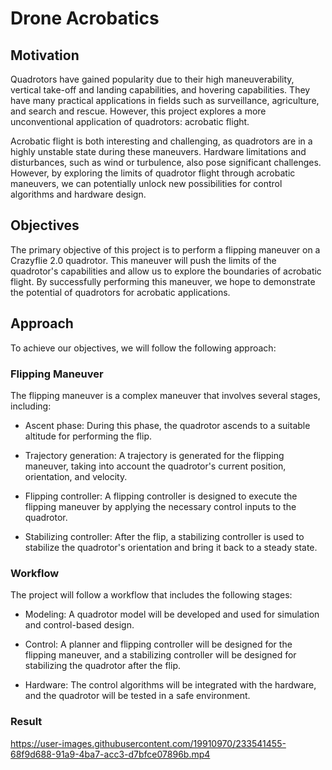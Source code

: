 # Drone Acrobatics

## Motivation

Quadrotors have gained popularity due to their high maneuverability, vertical take-off and landing capabilities, and hovering capabilities. They have many practical applications in fields such as surveillance, agriculture, and search and rescue. However, this project explores a more unconventional application of quadrotors: acrobatic flight.

Acrobatic flight is both interesting and challenging, as quadrotors are in a highly unstable state during these maneuvers. Hardware limitations and disturbances, such as wind or turbulence, also pose significant challenges. However, by exploring the limits of quadrotor flight through acrobatic maneuvers, we can potentially unlock new possibilities for control algorithms and hardware design.

## Objectives

The primary objective of this project is to perform a flipping maneuver on a Crazyflie 2.0 quadrotor. This maneuver will push the limits of the quadrotor's capabilities and allow us to explore the boundaries of acrobatic flight. By successfully performing this maneuver, we hope to demonstrate the potential of quadrotors for acrobatic applications.

## Approach

To achieve our objectives, we will follow the following approach:

### Flipping Maneuver

The flipping maneuver is a complex maneuver that involves several stages, including:

- Ascent phase: During this phase, the quadrotor ascends to a suitable altitude for performing the flip.

- Trajectory generation: A trajectory is generated for the flipping maneuver, taking into account the quadrotor's current position, orientation, and velocity.

- Flipping controller: A flipping controller is designed to execute the flipping maneuver by applying the necessary control inputs to the quadrotor.

- Stabilizing controller: After the flip, a stabilizing controller is used to stabilize the quadrotor's orientation and bring it back to a steady state.

### Workflow

The project will follow a workflow that includes the following stages:

- Modeling: A quadrotor model will be developed and used for simulation and control-based design.

- Control: A planner and flipping controller will be designed for the flipping maneuver, and a stabilizing controller will be designed for stabilizing the quadrotor after the flip.

- Hardware: The control algorithms will be integrated with the hardware, and the quadrotor will be tested in a safe environment.


### Result

https://user-images.githubusercontent.com/19910970/233541455-68f9d688-91a9-4ba7-acc3-d7bfce07896b.mp4

